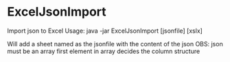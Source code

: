 # ExcelJsonImport
Import json to Excel
Usage:
java -jar ExcelJsonImport [jsonfile] [xslx]

Will add a sheet named as the jsonfile with the content of the json
OBS: json must be an array
     first element in array decides the column structure
     
